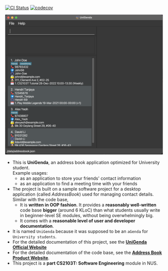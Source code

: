 [![CI Status](https://github.com/se-edu/addressbook-level3/workflows/Java%20CI/badge.svg)](https://github.com/AY2122S2-CS2103T-W09-1/tp/actions)
[![codecov](https://codecov.io/gh/AY2122S2-CS2103T-W09-1/tp/branch/master/graph/badge.svg?token=3GOZ258RU7)](https://codecov.io/gh/AY2122S2-CS2103T-W09-1/tp)

![Ui](docs/images/Ui.png)

* This is **UniGenda**, an address book application optimized for University student.<br>
  Example usages:
  * as an application to store your friends' contact information
  * as an application to find a meeting time with your friends
* The project is built on a sample software project for a desktop application (called _AddressBook_) used for managing contact details. Similar with the code base,
  * It is **written in OOP fashion**. It provides a **reasonably well-written** code base **bigger** (around 6 KLoC) than what students usually write in beginner-level SE modules, without being overwhelmingly big.
  * It comes with a **reasonable level of user and developer documentation**.
* It is named `UniGenda` because it was supposed to be an `aGenda` for `University students`.
* For the detailed documentation of this project, see the **[UniGenda Official Website](https://AY2122S2-CS2103T-W09-1.github.io/tp/)**
* For the detailed documentation of the code base, see the **[Address Book Product Website](https://ay2122s2-cs2103t-w09-1.github.io/tp/)**.
* This project is a **part CS2103T: Software Engineering** module in NUS.

